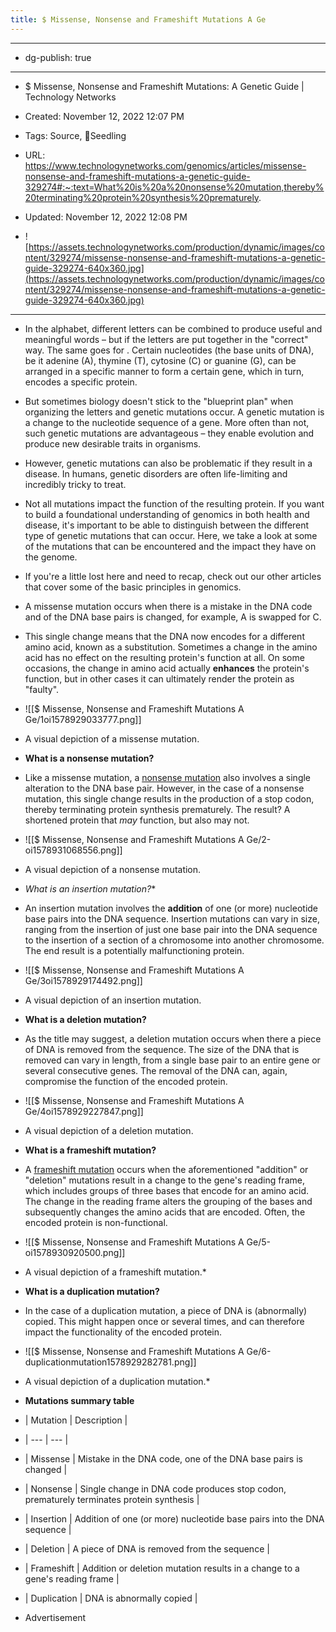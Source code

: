 ```yaml
---
title: $ Missense, Nonsense and Frameshift Mutations A Ge
---
```


- --

- dg-publish: true

- --

- $ Missense, Nonsense and Frameshift Mutations: A Genetic Guide | Technology Networks

- Created: November 12, 2022 12:07 PM

- Tags: Source, 🌱Seedling

- URL: https://www.technologynetworks.com/genomics/articles/missense-nonsense-and-frameshift-mutations-a-genetic-guide-329274#:~:text=What%20is%20a%20nonsense%20mutation,thereby%20terminating%20protein%20synthesis%20prematurely.

- Updated: November 12, 2022 12:08 PM

- ![https://assets.technologynetworks.com/production/dynamic/images/content/329274/missense-nonsense-and-frameshift-mutations-a-genetic-guide-329274-640x360.jpg](https://assets.technologynetworks.com/production/dynamic/images/content/329274/missense-nonsense-and-frameshift-mutations-a-genetic-guide-329274-640x360.jpg)

- --

- In the alphabet, different letters can be combined to produce useful and meaningful words – but  if the letters are put together in the "correct" way. The same goes for . Certain nucleotides (the base units of DNA), be it adenine (A), thymine (T), cytosine (C) or guanine (G), can be arranged in a specific manner to form a certain gene, which in turn, encodes a specific protein.

- But sometimes biology doesn't stick to the "blueprint plan" when organizing the letters and genetic mutations occur. A genetic mutation is a  change to the nucleotide sequence of a gene. More often than not, such genetic mutations are advantageous – they enable evolution and produce new desirable traits in organisms.

- However, genetic mutations can also be problematic if they result in a disease. In humans, genetic disorders are often life-limiting and incredibly tricky to treat.

- Not all mutations impact the function of the resulting protein. If you want to build a foundational understanding of genomics in both health and disease, it's important to be able to distinguish between the different type of genetic mutations that can occur. Here, we take a look at some of the mutations that can be encountered and the impact they have on the genome.

- If you're a little lost here and need to recap, check out our other articles that cover some of the basic principles in genomics.

- A missense mutation occurs when there is a mistake in the DNA code and  of the DNA base pairs is changed, for example, A is swapped for C.

- This single change means that the DNA now encodes for a different amino acid, known as a substitution. Sometimes a change in the amino acid has no effect on the resulting protein's function at all. On some occasions, the change in amino acid actually **enhances** the protein's function, but in other cases it can ultimately render the protein as "faulty".

- ![[$ Missense, Nonsense and Frameshift Mutations A Ge/1oi1578929033777.png]]

- A visual depiction of a missense mutation.

- **What is a nonsense mutation?**

- Like a missense mutation, a [nonsense mutation](https://www.nature.com/scitable/definition/nonsense-mutation-228/) also involves a single alteration to the DNA base pair. However, in the case of a nonsense mutation, this single change results in the production of a stop codon, thereby terminating protein synthesis prematurely. The result? A shortened protein that *may* function, but also may not.

- ![[$ Missense, Nonsense and Frameshift Mutations A Ge/2-oi1578931068556.png]]

- A visual depiction of a nonsense mutation.

- *What is an insertion mutation?**

- An insertion mutation involves the **addition** of one (or more) nucleotide base pairs into the DNA sequence. Insertion mutations can vary in size, ranging from the insertion of just one base pair into the DNA sequence to the insertion of a section of a chromosome into another chromosome. The end result is a potentially malfunctioning protein.

- ![[$ Missense, Nonsense and Frameshift Mutations A Ge/3oi1578929174492.png]]

- A visual depiction of an insertion mutation.

- **What is a deletion mutation?**

- As the title may suggest, a deletion mutation occurs when there a piece of DNA is removed from the sequence. The size of the DNA that is removed can vary in length, from a single base pair to an entire gene or several consecutive genes. The removal of the DNA can, again, compromise the function of the encoded protein.

- ![[$ Missense, Nonsense and Frameshift Mutations A Ge/4oi1578929227847.png]]

- A visual depiction of a deletion mutation.

- **What is a frameshift mutation?**

- A [frameshift mutation](https://www.ncbi.nlm.nih.gov/mesh?Db=mesh&Cmd=DetailsSearch&Term=%22Frameshift+Mutation%22%5BMeSH+Terms%5D) occurs when the aforementioned "addition" or "deletion" mutations result in a change to the gene's reading frame, which includes groups of three bases that encode for an amino acid. The change in the reading frame alters the grouping of the bases and subsequently changes the amino acids that are encoded. Often, the encoded protein is non-functional.

- ![[$ Missense, Nonsense and Frameshift Mutations A Ge/5-oi1578930920500.png]]

- A visual depiction of a frameshift mutation.*

- **What is a duplication mutation?**

- In the case of a duplication mutation, a piece of DNA is (abnormally) copied. This might happen once or several times, and can therefore impact the functionality of the encoded protein.

- ![[$ Missense, Nonsense and Frameshift Mutations A Ge/6-duplicationmutation1578929282781.png]]

- A visual depiction of a duplication mutation.*

- **Mutations summary table**

- | Mutation | Description |

- | --- | --- |

- | Missense | Mistake in the DNA code, one of the DNA base pairs is changed |

- | Nonsense | Single change in DNA code produces stop codon, prematurely terminates protein synthesis |

- | Insertion | Addition of one (or more) nucleotide base pairs into the DNA sequence |

- | Deletion | A piece of DNA is removed from the sequence |

- | Frameshift | Addition or deletion mutation results in a change to a gene's reading frame |

- | Duplication | DNA is abnormally copied |

- Advertisement
